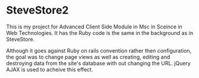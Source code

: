 # SteveStore2

This is my project for Advanced Client Side Module in Msc in Sceince in Web Technologies. It has the Ruby code is the same in the background as in SteveStore.  

Although it goes against Ruby on rails convention rather then configuration, the goal was to change page views as well as creating, editing and destroying data from the site's database with out changing the URL. jQuery AJAX is used to acheive this effect.
